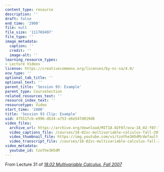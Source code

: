 ```yaml
---
content_type: resource
description: ''
draft: false
end_time: '2900'
file: null
file_size: '111769497'
file_type: ''
image_metadata:
  caption: ''
  credit: ''
  image-alt: ''
learning_resource_types:
- Lecture Videos
license: https://creativecommons.org/licenses/by-nc-sa/4.0/
ocw_type: ''
optional_tab_title: ''
optional_text: ''
parent_title: 'Session 93: Example'
parent_type: CourseSection
related_resources_text: ''
resource_index_text: ''
resourcetype: Video
start_time: '2400'
title: 'Session 93 Clip: Example'
uid: 47551fcb-e996-db34-a753-e6e547d019d8
video_files:
  archive_url: https://archive.org/download/MIT18.02F07/ocw-18_02-f07-lec31_300k.mp4
  video_captions_file: /courses/18-02sc-multivariable-calculus-fall-2010/tzoYhe3H5dM_captions.vtt
  video_thumbnail_file: https://img.youtube.com/vi/tzoYhe3H5dM/default.jpg
  video_transcript_file: /courses/18-02sc-multivariable-calculus-fall-2010/tzoYhe3H5dM_transcript.pdf
video_metadata:
  youtube_id: tzoYhe3H5dM
---
```

From Lecture 31 of [_18.02 Multivariable Calculus, Fall 2007_](/courses/18-02-multivariable-calculus-fall-2007/video_galleries/video-lectures)